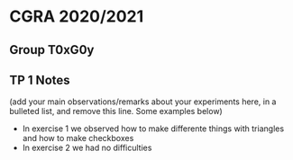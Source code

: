 # CGRA 2020/2021

## Group T0xG0y

## TP 1 Notes

(add your main observations/remarks about your experiments here, in a bulleted list, and remove this line. Some examples below)

- In exercise 1 we observed how to make differente things with triangles and how to make checkboxes
- In exercise 2 we had no difficulties